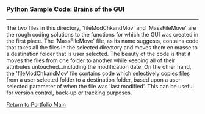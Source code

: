 ### Python Sample Code: Brains of the GUI
***

The two files in this directory, 'fileModChkandMov' and
'MassFileMove' are the rough coding solutions to the
functions for which the GUI was created in the first
place.   The 'MassFileMove' file, as its name suggests,
contains code that takes all the files in the selected
directory and moves them en masse to a destination folder
that is user selected.  The beauty of the code is that it
moves the files from one folder to another while keeping
all of their attributes untouched...including the modification
date.
On the other hand, the 'fileModChkandMov' file contains
code which selectively copies files from a user selected
folder to a destination folder, based upon a user-selected
parameter of when the file was 'last modified'.  This can
be useful for version control, back-up or tracking purposes.



[Return to Portfolio Main](/../../)
